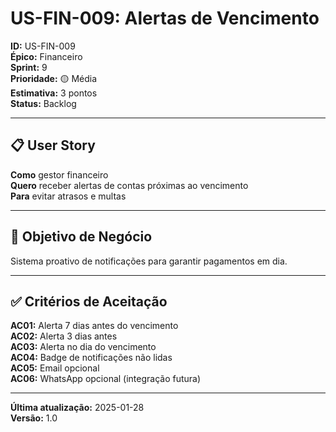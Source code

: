 # US-FIN-009: Alertas de Vencimento

**ID:** US-FIN-009  
**Épico:** Financeiro  
**Sprint:** 9  
**Prioridade:** 🟡 Média  
**Estimativa:** 3 pontos  
**Status:** Backlog

---

## 📋 User Story

**Como** gestor financeiro  
**Quero** receber alertas de contas próximas ao vencimento  
**Para** evitar atrasos e multas

---

## 🎯 Objetivo de Negócio

Sistema proativo de notificações para garantir pagamentos em dia.

---

## ✅ Critérios de Aceitação

**AC01:** Alerta 7 dias antes do vencimento  
**AC02:** Alerta 3 dias antes  
**AC03:** Alerta no dia do vencimento  
**AC04:** Badge de notificações não lidas  
**AC05:** Email opcional  
**AC06:** WhatsApp opcional (integração futura)

---

**Última atualização:** 2025-01-28  
**Versão:** 1.0
